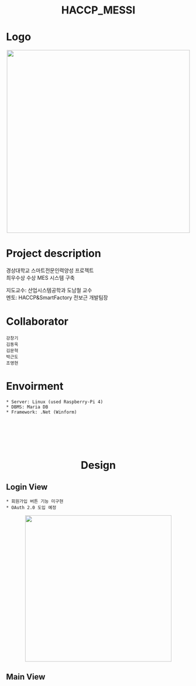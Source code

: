 ﻿<h1 align="center">HACCP_MESSI</h1>

Logo
===
<p align="center">
   <img width="500" src="https://user-images.githubusercontent.com/24702528/104091460-dd9a2f80-52c0-11eb-9670-ddb1ec496ba8.png">  
</p>

Project description
===
경상대학교 스마트전문인력양성 프로젝트  
최우수상 수상
MES 시스템 구축  

지도교수: 산업시스템공학과 도남철 교수  
멘토: HACCP&SmartFactory 전보근 개발팀장


Collaborator
===
    강창기
    김동욱
    김문혁
    박근도
    조영현
    


Envoirment
===
    * Server: Linux (used Raspberry-Pi 4)
    * DBMS: Maria DB
    * Framework: .Net (Winform)

<br><br><br><br>

<h1 align="center">Design</h1>

Login View
---
    * 회원가입 버튼 기능 미구현
    * OAuth 2.0 도입 예정
    
<p align="center">
   <img src="https://user-images.githubusercontent.com/24702528/104091630-e808f900-52c1-11eb-8ae7-0ff19154c279.png" width="400">
</p>


Main View
---


